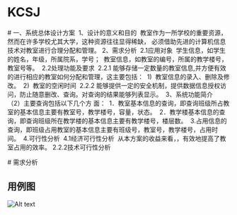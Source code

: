 # KCSJ
# 一、系统总体设计方案
 1、设计的意义和目的 
教室作为一所学校的重要资源，然而在许多学校尤其大学，这种资源往往显得稀缺， 必须借助先进的计算机信息技术对教室进行合理分配和管理。
2、需求分析 
2.1应用对象 
学生信息，如学生的姓名，年级，所属院系，学号； 
教室信息，如教室的编号，所属的教学楼号，教室号等。 
2.2处理功能及要求 
2.2.1
能够存储一定数量的教室信息,并方便有效的进行相应的教室如何分配和管理，这主要包括： 
1)  教室信息的录入、删除及修改。
 2)  教室的空闲时间 
2.2.2
能够提供一定的安全机制，提供数据信息授权访问，防止随意删改、查询。对查询的结果能够列表显示。
 3、系统功能简介  
（2）主要查询包括以下几个方 面： 
1．教室基本信息的查询，即查询班级所占教室的基本信息主要有教室号，教学楼号，容量，状态。 
2．教学楼基本信息的查询，即查询班级所在教学楼的基本信息主要有教学楼号，楼层数。 
3.占用信息的查询，即班级占用教室的基本信息主要有班级号，教室号，教学楼号，占用时间。 
4.可行性分析 
4.1经济可行性分析 
从本方案的收益来看，，有效地提高了教室占用的效率。
2.2.2技术可行性分析 


# 需求分析
## 用例图
![Alt text](https://github.com/wuzhongqi/KCSJ/raw/master/er图.png)
